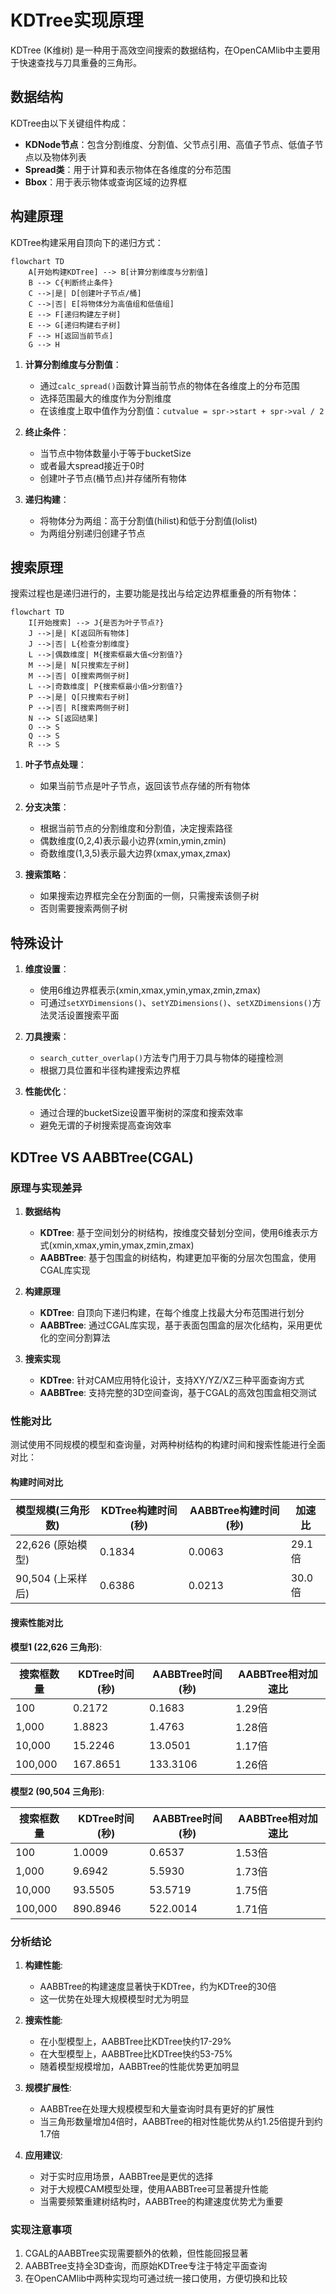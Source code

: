 # KDTree实现原理

KDTree (K维树) 是一种用于高效空间搜索的数据结构，在OpenCAMlib中主要用于快速查找与刀具重叠的三角形。

## 数据结构

KDTree由以下关键组件构成：

- **KDNode节点**：包含分割维度、分割值、父节点引用、高值子节点、低值子节点以及物体列表
- **Spread类**：用于计算和表示物体在各维度的分布范围
- **Bbox**：用于表示物体或查询区域的边界框

## 构建原理

KDTree构建采用自顶向下的递归方式：

```mermaid
flowchart TD
    A[开始构建KDTree] --> B[计算分割维度与分割值]
    B --> C{判断终止条件}
    C -->|是| D[创建叶子节点/桶]
    C -->|否| E[将物体分为高值组和低值组]
    E --> F[递归构建左子树]
    E --> G[递归构建右子树]
    F --> H[返回当前节点]
    G --> H
```

1. **计算分割维度与分割值**：
   - 通过`calc_spread()`函数计算当前节点的物体在各维度上的分布范围
   - 选择范围最大的维度作为分割维度
   - 在该维度上取中值作为分割值：`cutvalue = spr->start + spr->val / 2`

2. **终止条件**：
   - 当节点中物体数量小于等于bucketSize
   - 或者最大spread接近于0时
   - 创建叶子节点(桶节点)并存储所有物体

3. **递归构建**：
   - 将物体分为两组：高于分割值(hilist)和低于分割值(lolist)
   - 为两组分别递归创建子节点

## 搜索原理

搜索过程也是递归进行的，主要功能是找出与给定边界框重叠的所有物体：

```mermaid
flowchart TD
    I[开始搜索] --> J{是否为叶子节点?}
    J -->|是| K[返回所有物体]
    J -->|否| L{检查分割维度}
    L -->|偶数维度| M{搜索框最大值<分割值?}
    M -->|是| N[只搜索左子树]
    M -->|否| O[搜索两侧子树]
    L -->|奇数维度| P{搜索框最小值>分割值?}
    P -->|是| Q[只搜索右子树]
    P -->|否| R[搜索两侧子树]
    N --> S[返回结果]
    O --> S
    Q --> S
    R --> S
```

1. **叶子节点处理**：
   - 如果当前节点是叶子节点，返回该节点存储的所有物体

2. **分支决策**：
   - 根据当前节点的分割维度和分割值，决定搜索路径
   - 偶数维度(0,2,4)表示最小边界(xmin,ymin,zmin)
   - 奇数维度(1,3,5)表示最大边界(xmax,ymax,zmax)

3. **搜索策略**：
   - 如果搜索边界框完全在分割面的一侧，只需搜索该侧子树
   - 否则需要搜索两侧子树

## 特殊设计

1. **维度设置**：
   - 使用6维边界框表示(xmin,xmax,ymin,ymax,zmin,zmax)
   - 可通过`setXYDimensions()`、`setYZDimensions()`、`setXZDimensions()`方法灵活设置搜索平面

2. **刀具搜索**：
   - `search_cutter_overlap()`方法专门用于刀具与物体的碰撞检测
   - 根据刀具位置和半径构建搜索边界框

3. **性能优化**：
   - 通过合理的bucketSize设置平衡树的深度和搜索效率
   - 避免无谓的子树搜索提高查询效率

## KDTree VS AABBTree(CGAL)

### 原理与实现差异

1. **数据结构**
   - **KDTree**: 基于空间划分的树结构，按维度交替划分空间，使用6维表示方式(xmin,xmax,ymin,ymax,zmin,zmax)
   - **AABBTree**: 基于包围盒的树结构，构建更加平衡的分层次包围盒，使用CGAL库实现

2. **构建原理**
   - **KDTree**: 自顶向下递归构建，在每个维度上找最大分布范围进行划分
   - **AABBTree**: 通过CGAL库实现，基于表面包围盒的层次化结构，采用更优化的空间分割算法

3. **搜索实现**
   - **KDTree**: 针对CAM应用特化设计，支持XY/YZ/XZ三种平面查询方式
   - **AABBTree**: 支持完整的3D空间查询，基于CGAL的高效包围盒相交测试

### 性能对比

测试使用不同规模的模型和查询量，对两种树结构的构建时间和搜索性能进行全面对比：

#### 构建时间对比

| 模型规模(三角形数) | KDTree构建时间(秒) | AABBTree构建时间(秒) | 加速比 |
|-------------------|------------------|---------------------|--------|
| 22,626 (原始模型)  | 0.1834           | 0.0063              | 29.1倍 |
| 90,504 (上采样后)  | 0.6386           | 0.0213              | 30.0倍 |

#### 搜索性能对比

**模型1 (22,626 三角形)**:

| 搜索框数量 | KDTree时间(秒) | AABBTree时间(秒) | AABBTree相对加速比 |
|-----------|---------------|-----------------|-------------------|
| 100       | 0.2172        | 0.1683          | 1.29倍            |
| 1,000     | 1.8823        | 1.4763          | 1.28倍            |
| 10,000    | 15.2246       | 13.0501         | 1.17倍            |
| 100,000   | 167.8651      | 133.3106        | 1.26倍            |

**模型2 (90,504 三角形)**:

| 搜索框数量 | KDTree时间(秒) | AABBTree时间(秒) | AABBTree相对加速比 |
|-----------|---------------|-----------------|-------------------|
| 100       | 1.0009        | 0.6537          | 1.53倍            |
| 1,000     | 9.6942        | 5.5930          | 1.73倍            |
| 10,000    | 93.5505       | 53.5719         | 1.75倍            |
| 100,000   | 890.8946      | 522.0014        | 1.71倍            |

### 分析结论

1. **构建性能**:
   - AABBTree的构建速度显著快于KDTree，约为KDTree的30倍
   - 这一优势在处理大规模模型时尤为明显

2. **搜索性能**:
   - 在小型模型上，AABBTree比KDTree快约17-29%
   - 在大型模型上，AABBTree比KDTree快约53-75%
   - 随着模型规模增加，AABBTree的性能优势更加明显

3. **规模扩展性**:
   - AABBTree在处理大规模模型和大量查询时具有更好的扩展性
   - 当三角形数量增加4倍时，AABBTree的相对性能优势从约1.25倍提升到约1.7倍

4. **应用建议**:
   - 对于实时应用场景，AABBTree是更优的选择
   - 对于大规模CAM模型处理，使用AABBTree可显著提升性能
   - 当需要频繁重建树结构时，AABBTree的构建速度优势尤为重要

### 实现注意事项

1. CGAL的AABBTree实现需要额外的依赖，但性能回报显著
2. AABBTree支持全3D查询，而原始KDTree专注于特定平面查询
3. 在OpenCAMlib中两种实现均可通过统一接口使用，方便切换和比较
